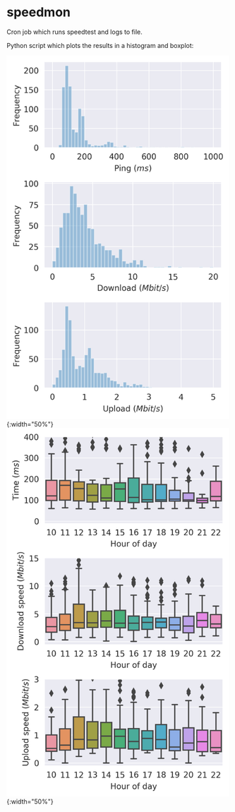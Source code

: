 # speedmon

Cron job which runs speedtest and logs to file.

Python script which plots the results in a histogram and boxplot:

![histogram](speed_histogram.png "Example output"){:width="50%"} ![boxplot](speed_v_time.png "Example output"){:width="50%"}